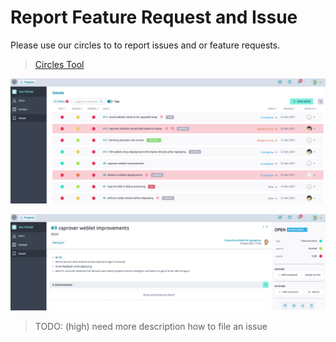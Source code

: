 # Report Feature Request and Issue

Please use our circles to to report issues and or feature requests.

> [Circles Tool](https://circles.threefold.me/project/test-tfgrid3/issues?exclude_status=2212&order_by=-priority)

![](img/circles_tool_.png)

![](img/report_issue.png)

> TODO: (high) need more description how to file an issue